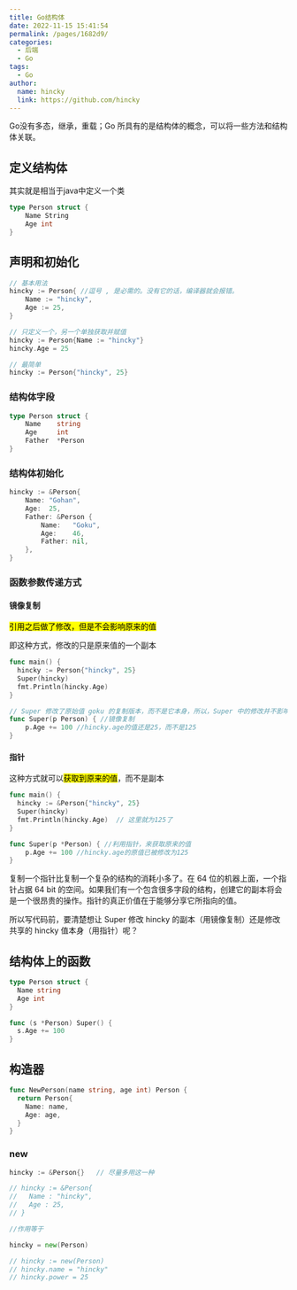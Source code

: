 ```yaml
---
title: Go结构体
date: 2022-11-15 15:41:54
permalink: /pages/1682d9/
categories:
  - 后端
  - Go
tags:
  - Go
author: 
  name: hincky
  link: https://github.com/hincky
---
```


Go没有多态，继承，重载；Go 所具有的是结构体的概念，可以将一些方法和结构体关联。

## 定义结构体

其实就是相当于java中定义一个类

```go
type Person struct {
    Name String
    Age int
}
```

## 声明和初始化

```go
// 基本用法
hincky := Person{ //逗号 , 是必需的。没有它的话，编译器就会报错。
    Name := "hincky",
    Age := 25,
}

// 只定义一个，另一个单独获取并赋值
hincky := Person{Name := "hincky"}
hincky.Age = 25

// 最简单
hincky := Person{"hincky", 25}
```

### 结构体字段

```go
type Person struct {   
    Name    string   
    Age     int   
    Father  *Person 
}
```

### 结构体初始化

```go {7}
hincky := &Person{   
    Name: "Gohan",   
    Age:  25,   
    Father: &Person {
        Name:   "Goku",     
        Age:    46,     
        Father: nil,   
    }, 
}
```

### 函数参数传递方式

#### 镜像复制

<mark>引用之后做了修改，但是不会影响原来的值</mark>

即这种方式，修改的只是原来值的一个副本

```go
func main() {
  hincky := Person{"hincky", 25}
  Super(hincky)
  fmt.Println(hincky.Age)
}

// Super 修改了原始值 goku 的复制版本，而不是它本身，所以，Super 中的修改并不影响上层调用者。
func Super(p Person) { //镜像复制
	p.Age += 100 //hincky.age的值还是25，而不是125
}
```

#### 指针

这种方式就可以<mark>获取到原来的值</mark>，而不是副本

```go 
func main() {
  hincky := &Person{"hincky", 25}
  Super(hincky)
  fmt.Println(hincky.Age)  // 这里就为125了
}

func Super(p *Person) { //利用指针，来获取原来的值
	p.Age += 100 //hincky.age的原值已被修改为125
}
```

复制一个指针比复制一个复杂的结构的消耗小多了。在 64 位的机器上面，一个指针占据 64 bit 的空间。如果我们有一个包含很多字段的结构，创建它的副本将会是一个很昂贵的操作。指针的真正价值在于能够分享它所指向的值。

所以写代码前，要清楚想让 Super 修改 hincky 的副本（用镜像复制）还是修改共享的 hincky 值本身（用指针）呢？

## 结构体上的函数

```go 
type Person struct {
  Name string
  Age int
}

func (s *Person) Super() {
  s.Age += 100
}
```



## 构造器

```go 
func NewPerson(name string, age int) Person {
  return Person{
    Name: name,
    Age: age,
  }
}
```

### new

```go
hincky := &Person{}   // 尽量多用这一种

// hincky := &Person{
//   Name : "hincky",
//   Age : 25,
// }

//作用等于

hincky = new(Person)

// hincky := new(Person)
// hincky.name = "hincky"
// hincky.power = 25
```
